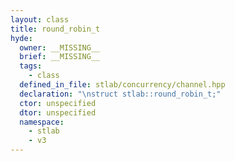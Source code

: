```yaml
---
layout: class
title: round_robin_t
hyde:
  owner: __MISSING__
  brief: __MISSING__
  tags:
    - class
  defined_in_file: stlab/concurrency/channel.hpp
  declaration: "\nstruct stlab::round_robin_t;"
  ctor: unspecified
  dtor: unspecified
  namespace:
    - stlab
    - v3
---
```

